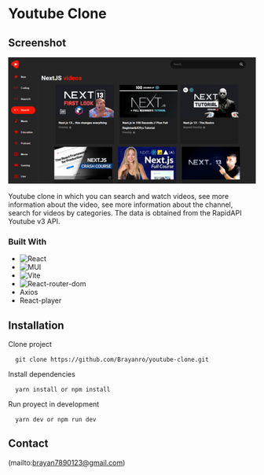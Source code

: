 # Youtube Clone

## Screenshot
![Screenshot](screenshot.png)

Youtube clone in which you can search and watch videos, see more information about the video, see more information about the channel, search for videos by categories. The data is obtained from the RapidAPI Youtube v3 API.


### Built With
* <img alt='React' src='https://img.shields.io/badge/React-20232A?style=for-the-badge&logo=react&logoColor=61DAFB'>
* <img alt='MUI' src='https://img.shields.io/badge/Material%20UI-007FFF?style=for-the-badge&logo=mui&logoColor=white'>
* <img alt='Vite' src='https://img.shields.io/badge/Vite-B73BFE?style=for-the-badge&logo=vite&logoColor=FFD62E'>
* <img alt='React-router-dom' src='https://img.shields.io/badge/React_Router-CA4245?style=for-the-badge&logo=react-router&logoColor=white'>
* Axios
* React-player

## Installation
Clone project 
```
  git clone https://github.com/Brayanro/youtube-clone.git
```

Install dependencies
```
  yarn install or npm install
```

Run proyect in development
```
  yarn dev or npm run dev
```

## Contact
(mailto:brayan7890123@gmail.com)